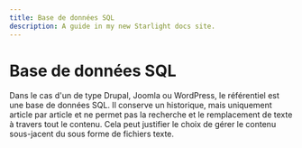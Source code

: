 ```yaml
---
title: Base de données SQL
description: A guide in my new Starlight docs site.
---
```

# Base de données SQL

Dans le cas d\'un de type Drupal, Joomla ou WordPress, le référentiel
est une base de données SQL. Il conserve un historique, mais uniquement
article par article et ne permet pas la recherche et le remplacement de
texte à travers tout le contenu. Cela peut justifier le choix de gérer
le contenu sous-jacent du sous forme de fichiers texte.
